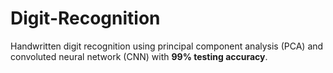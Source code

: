 # Digit-Recognition


Handwritten digit recognition using principal component analysis (PCA) and convoluted neural network (CNN) with **99% testing accuracy**.
